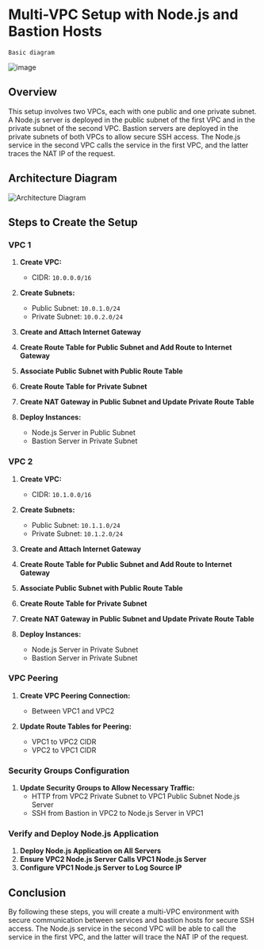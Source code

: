 # Multi-VPC Setup with Node.js and Bastion Hosts
`Basic diagram` 

![image](https://blog-bucket.s3.brilliant.com.bd/thumbnail/6dd7b5eb-a8a9-4079-a793-bb4e93894464.png)
## Overview

This setup involves two VPCs, each with one public and one private subnet. A Node.js server is deployed in the public subnet of the first VPC and in the private subnet of the second VPC. Bastion servers are deployed in the private subnets of both VPCs to allow secure SSH access. The Node.js service in the second VPC calls the service in the first VPC, and the latter traces the NAT IP of the request.

## Architecture Diagram

![Architecture Diagram](path/to/diagram.png)

## Steps to Create the Setup

### VPC 1

1. **Create VPC:**
   - CIDR: `10.0.0.0/16`

2. **Create Subnets:**
   - Public Subnet: `10.0.1.0/24`
   - Private Subnet: `10.0.2.0/24`

3. **Create and Attach Internet Gateway**

4. **Create Route Table for Public Subnet and Add Route to Internet Gateway**

5. **Associate Public Subnet with Public Route Table**

6. **Create Route Table for Private Subnet**

7. **Create NAT Gateway in Public Subnet and Update Private Route Table**

8. **Deploy Instances:**
   - Node.js Server in Public Subnet
   - Bastion Server in Private Subnet

### VPC 2

1. **Create VPC:**
   - CIDR: `10.1.0.0/16`

2. **Create Subnets:**
   - Public Subnet: `10.1.1.0/24`
   - Private Subnet: `10.1.2.0/24`

3. **Create and Attach Internet Gateway**

4. **Create Route Table for Public Subnet and Add Route to Internet Gateway**

5. **Associate Public Subnet with Public Route Table**

6. **Create Route Table for Private Subnet**

7. **Create NAT Gateway in Public Subnet and Update Private Route Table**

8. **Deploy Instances:**
   - Node.js Server in Private Subnet
   - Bastion Server in Private Subnet

### VPC Peering

1. **Create VPC Peering Connection:**
   - Between VPC1 and VPC2

2. **Update Route Tables for Peering:**
   - VPC1 to VPC2 CIDR
   - VPC2 to VPC1 CIDR

### Security Groups Configuration

1. **Update Security Groups to Allow Necessary Traffic:**
   - HTTP from VPC2 Private Subnet to VPC1 Public Subnet Node.js Server
   - SSH from Bastion in VPC2 to Node.js Server in VPC1

### Verify and Deploy Node.js Application

1. **Deploy Node.js Application on All Servers**
2. **Ensure VPC2 Node.js Server Calls VPC1 Node.js Server**
3. **Configure VPC1 Node.js Server to Log Source IP**

## Conclusion

By following these steps, you will create a multi-VPC environment with secure communication between services and bastion hosts for secure SSH access. The Node.js service in the second VPC will be able to call the service in the first VPC, and the latter will trace the NAT IP of the request.


